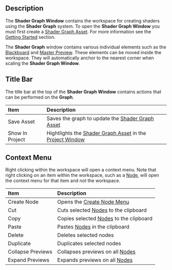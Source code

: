 ## Description

The **Shader Graph Window** contains the workspace for creating shaders using the **Shader Graph** system. To open the **Shader Graph Window** you must first create a [Shader Graph Asset](https://github.com/Unity-Technologies/ShaderGraph/wiki/Home). For more information see the [Getting Started](https://github.com/Unity-Technologies/ShaderGraph/wiki/Getting-Started) section.

The **Shader Graph** window contains various individual elements such as the [Blackboard](https://github.com/Unity-Technologies/ShaderGraph/wiki/Blackboard) and [Master Preview](https://github.com/Unity-Technologies/ShaderGraph/wiki/Master-Preview). These elements can be moved inside the workspace. They will automatically anchor to the nearest corner when scaling the **Shader Graph Window**.

## Title Bar

The title bar at the top of the **Shader Graph Window** contains actions that can be performed on the **Graph**.

| Item        | Description |
|:------------|:------------|
| Save Asset | Saves the graph to update the [Shader Graph Asset](https://github.com/Unity-Technologies/ShaderGraph/wiki/Home) |
| Show In Project | Hightlights the [Shader Graph Asset](https://github.com/Unity-Technologies/ShaderGraph/wiki/Home) in the [Project Window](https://docs.unity3d.com/Manual/ProjectView.html) |

## Context Menu

Right clicking within the workspace will open a context menu. Note that right clicking on an item within the workspace, such as a [Node](https://github.com/Unity-Technologies/ShaderGraph/wiki/Node), will open the context menu for that item and not the workspace.

| Item        | Description |
|:------------|:------------|
| Create Node | Opens the [Create Node Menu](https://github.com/Unity-Technologies/ShaderGraph/wiki/Create-Node-Menu) |
| Cut | Cuts selected [Nodes](https://github.com/Unity-Technologies/ShaderGraph/wiki/Node) to the clipboard |
| Copy | Copies selected [Nodes](https://github.com/Unity-Technologies/ShaderGraph/wiki/Node) to the clipboard |
| Paste | Pastes [Nodes](https://github.com/Unity-Technologies/ShaderGraph/wiki/Node) in the clipboard |
| Delete | Deletes selected nodes |
| Duplicate | Duplicates selected nodes |
| Collapse Previews | Collapses previews on all [Nodes](https://github.com/Unity-Technologies/ShaderGraph/wiki/Node) |
| Expand Previews | Expands previews on all [Nodes](https://github.com/Unity-Technologies/ShaderGraph/wiki/Node) |
